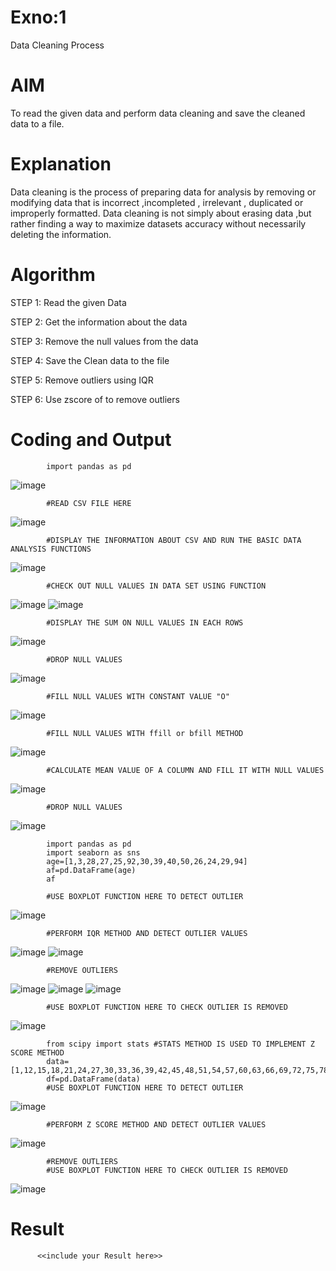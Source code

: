 # Exno:1
Data Cleaning Process

# AIM
To read the given data and perform data cleaning and save the cleaned data to a file.

# Explanation
Data cleaning is the process of preparing data for analysis by removing or modifying data that is incorrect ,incompleted , irrelevant , duplicated or improperly formatted. Data cleaning is not simply about erasing data ,but rather finding a way to maximize datasets accuracy without necessarily deleting the information.

# Algorithm
STEP 1: Read the given Data

STEP 2: Get the information about the data

STEP 3: Remove the null values from the data

STEP 4: Save the Clean data to the file

STEP 5: Remove outliers using IQR

STEP 6: Use zscore of to remove outliers

# Coding and Output
            import pandas as pd
![image](https://github.com/user-attachments/assets/4b11c3a2-22de-4ac3-b83c-5fe605a144ed)


            #READ CSV FILE HERE
![image](https://github.com/user-attachments/assets/fb1c0664-2867-470d-94ef-b3762c5a2edd)

            #DISPLAY THE INFORMATION ABOUT CSV AND RUN THE BASIC DATA ANALYSIS FUNCTIONS
![image](https://github.com/user-attachments/assets/b87a3314-237a-48d3-8f49-219de7a50a1b)

            #CHECK OUT NULL VALUES IN DATA SET USING FUNCTION
![image](https://github.com/user-attachments/assets/b68d7b98-9a8d-4e6b-8498-dba17fc1296d)
![image](https://github.com/user-attachments/assets/c2284e59-a819-4a75-9699-eb614ea49b4a)

            #DISPLAY THE SUM ON NULL VALUES IN EACH ROWS
![image](https://github.com/user-attachments/assets/384aaa0d-b53d-43ed-8e24-c39d177b0217)


            #DROP NULL VALUES
![image](https://github.com/user-attachments/assets/410fb370-b349-4c67-86c7-48ca926b8a44)

            #FILL NULL VALUES WITH CONSTANT VALUE "O"
![image](https://github.com/user-attachments/assets/2cfe3362-748f-4777-9031-f0aa005f5a75)


            #FILL NULL VALUES WITH ffill or bfill METHOD
![image](https://github.com/user-attachments/assets/f96f0de3-c7f3-40ee-862e-a2f62fa3f133)

            #CALCULATE MEAN VALUE OF A COLUMN AND FILL IT WITH NULL VALUES
![image](https://github.com/user-attachments/assets/317aafea-4c91-4482-8b36-3d331ca0c388)

            #DROP NULL VALUES
![image](https://github.com/user-attachments/assets/6a29d8a6-1473-4dd8-a1ba-b77cb03b6cdf)

            import pandas as pd
            import seaborn as sns
            age=[1,3,28,27,25,92,30,39,40,50,26,24,29,94]
            af=pd.DataFrame(age)
            af
            
            #USE BOXPLOT FUNCTION HERE TO DETECT OUTLIER
![image](https://github.com/user-attachments/assets/1c9eac28-af29-46aa-83c2-71e69eb47ef4)

            #PERFORM IQR METHOD AND DETECT OUTLIER VALUES
![image](https://github.com/user-attachments/assets/0168fbaf-b8a8-45dc-be7b-793bf66e15d9)
![image](https://github.com/user-attachments/assets/5d7d9e10-41ec-4ea3-b79a-edf9b174ea69)

            #REMOVE OUTLIERS
![image](https://github.com/user-attachments/assets/b0fa99e5-d926-4dcd-ad42-f61e60f4d56e)
![image](https://github.com/user-attachments/assets/9973a3f7-4530-4dc3-87b3-cb3afb6e1022)
![image](https://github.com/user-attachments/assets/c1ae6801-c2a2-41a7-bfd2-34eb58156f87)

            #USE BOXPLOT FUNCTION HERE TO CHECK OUTLIER IS REMOVED
![image](https://github.com/user-attachments/assets/dc9d7e7f-c192-4de6-afdd-89cb4cfd1d55)


            from scipy import stats #STATS METHOD IS USED TO IMPLEMENT Z SCORE METHOD
            data=[1,12,15,18,21,24,27,30,33,36,39,42,45,48,51,54,57,60,63,66,69,72,75,78,81,84,87,90,93,96,99,158]
            df=pd.DataFrame(data)
            #USE BOXPLOT FUNCTION HERE TO DETECT OUTLIER
![image](https://github.com/user-attachments/assets/c4168ef6-7bc9-4598-b665-50554f50e12f)

            #PERFORM Z SCORE METHOD AND DETECT OUTLIER VALUES
![image](https://github.com/user-attachments/assets/4824a2dc-3780-4483-8306-82566ef30481)

            #REMOVE OUTLIERS
            #USE BOXPLOT FUNCTION HERE TO CHECK OUTLIER IS REMOVED
![image](https://github.com/user-attachments/assets/949379fa-e57a-4298-b263-49515e1dea93)

     










     










# Result
          <<include your Result here>>
